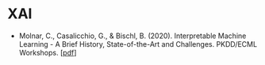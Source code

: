 # XAI
- Molnar, C., Casalicchio, G., & Bischl, B. (2020). Interpretable Machine Learning - A Brief History, State-of-the-Art and Challenges. PKDD/ECML Workshops. [[pdf](https://arxiv.org/pdf/2010.09337.pdf)]